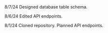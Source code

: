 8/7/24
Designed database table schema.

8/6/24
Edited API endpoints.

8/1/24
Cloned repository. Planned API endpoints.
